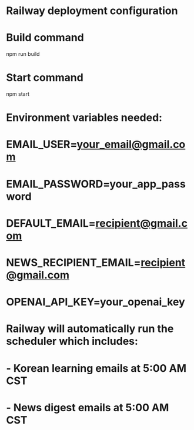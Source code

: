 # Railway deployment configuration

# Build command
npm run build

# Start command  
npm start

# Environment variables needed:
# EMAIL_USER=your_email@gmail.com
# EMAIL_PASSWORD=your_app_password
# DEFAULT_EMAIL=recipient@gmail.com
# NEWS_RECIPIENT_EMAIL=recipient@gmail.com
# OPENAI_API_KEY=your_openai_key

# Railway will automatically run the scheduler which includes:
# - Korean learning emails at 5:00 AM CST
# - News digest emails at 5:00 AM CST





